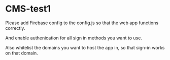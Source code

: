 # CMS-test1

Please add Firebase config to the config.js so that the web app functions correctly.

And enable authenication for all sign in methods you want to use.

Also whitelist the domains you want to host the app in, so that sign-in works on that domain.
